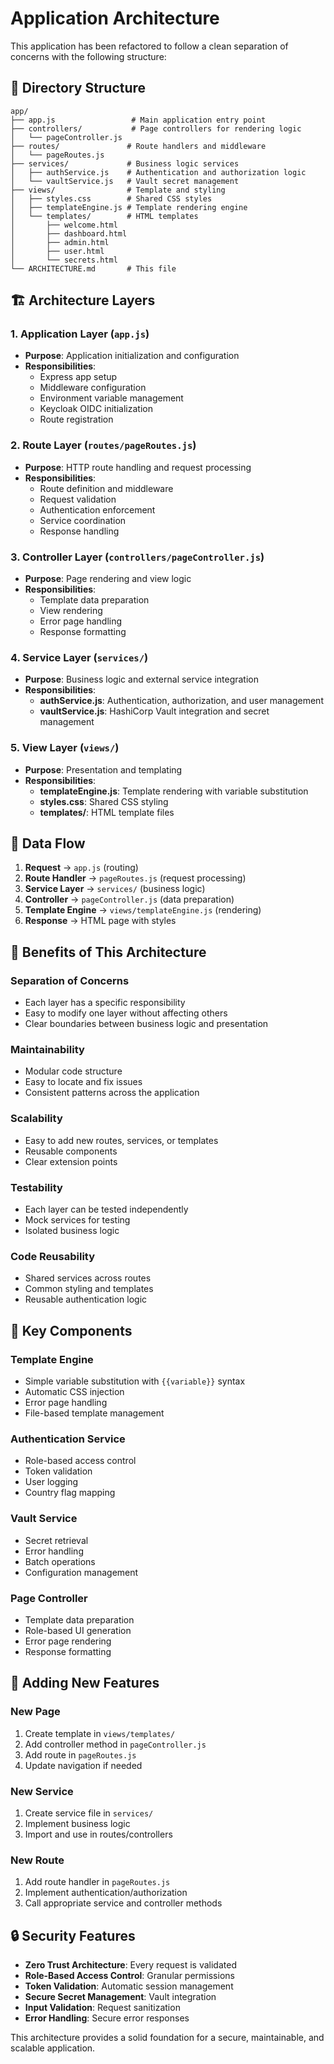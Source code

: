 # Application Architecture

This application has been refactored to follow a clean separation of concerns with the following structure:

## 📁 Directory Structure

```
app/
├── app.js                 # Main application entry point
├── controllers/           # Page controllers for rendering logic
│   └── pageController.js
├── routes/               # Route handlers and middleware
│   └── pageRoutes.js
├── services/             # Business logic services
│   ├── authService.js    # Authentication and authorization logic
│   └── vaultService.js   # Vault secret management
├── views/                # Template and styling
│   ├── styles.css        # Shared CSS styles
│   ├── templateEngine.js # Template rendering engine
│   └── templates/        # HTML templates
│       ├── welcome.html
│       ├── dashboard.html
│       ├── admin.html
│       ├── user.html
│       └── secrets.html
└── ARCHITECTURE.md       # This file
```

## 🏗️ Architecture Layers

### 1. **Application Layer** (`app.js`)
- **Purpose**: Application initialization and configuration
- **Responsibilities**:
  - Express app setup
  - Middleware configuration
  - Environment variable management
  - Keycloak OIDC initialization
  - Route registration

### 2. **Route Layer** (`routes/pageRoutes.js`)
- **Purpose**: HTTP route handling and request processing
- **Responsibilities**:
  - Route definition and middleware
  - Request validation
  - Authentication enforcement
  - Service coordination
  - Response handling

### 3. **Controller Layer** (`controllers/pageController.js`)
- **Purpose**: Page rendering and view logic
- **Responsibilities**:
  - Template data preparation
  - View rendering
  - Error page handling
  - Response formatting

### 4. **Service Layer** (`services/`)
- **Purpose**: Business logic and external service integration
- **Responsibilities**:
  - **authService.js**: Authentication, authorization, and user management
  - **vaultService.js**: HashiCorp Vault integration and secret management

### 5. **View Layer** (`views/`)
- **Purpose**: Presentation and templating
- **Responsibilities**:
  - **templateEngine.js**: Template rendering with variable substitution
  - **styles.css**: Shared CSS styling
  - **templates/**: HTML template files

## 🔄 Data Flow

1. **Request** → `app.js` (routing)
2. **Route Handler** → `pageRoutes.js` (request processing)
3. **Service Layer** → `services/` (business logic)
4. **Controller** → `pageController.js` (data preparation)
5. **Template Engine** → `views/templateEngine.js` (rendering)
6. **Response** → HTML page with styles

## 🎯 Benefits of This Architecture

### **Separation of Concerns**
- Each layer has a specific responsibility
- Easy to modify one layer without affecting others
- Clear boundaries between business logic and presentation

### **Maintainability**
- Modular code structure
- Easy to locate and fix issues
- Consistent patterns across the application

### **Scalability**
- Easy to add new routes, services, or templates
- Reusable components
- Clear extension points

### **Testability**
- Each layer can be tested independently
- Mock services for testing
- Isolated business logic

### **Code Reusability**
- Shared services across routes
- Common styling and templates
- Reusable authentication logic

## 🔧 Key Components

### **Template Engine**
- Simple variable substitution with `{{variable}}` syntax
- Automatic CSS injection
- Error page handling
- File-based template management

### **Authentication Service**
- Role-based access control
- Token validation
- User logging
- Country flag mapping

### **Vault Service**
- Secret retrieval
- Error handling
- Batch operations
- Configuration management

### **Page Controller**
- Template data preparation
- Role-based UI generation
- Error page rendering
- Response formatting

## 🚀 Adding New Features

### **New Page**
1. Create template in `views/templates/`
2. Add controller method in `pageController.js`
3. Add route in `pageRoutes.js`
4. Update navigation if needed

### **New Service**
1. Create service file in `services/`
2. Implement business logic
3. Import and use in routes/controllers

### **New Route**
1. Add route handler in `pageRoutes.js`
2. Implement authentication/authorization
3. Call appropriate service and controller methods

## 🔒 Security Features

- **Zero Trust Architecture**: Every request is validated
- **Role-Based Access Control**: Granular permissions
- **Token Validation**: Automatic session management
- **Secure Secret Management**: Vault integration
- **Input Validation**: Request sanitization
- **Error Handling**: Secure error responses

This architecture provides a solid foundation for a secure, maintainable, and scalable application. 